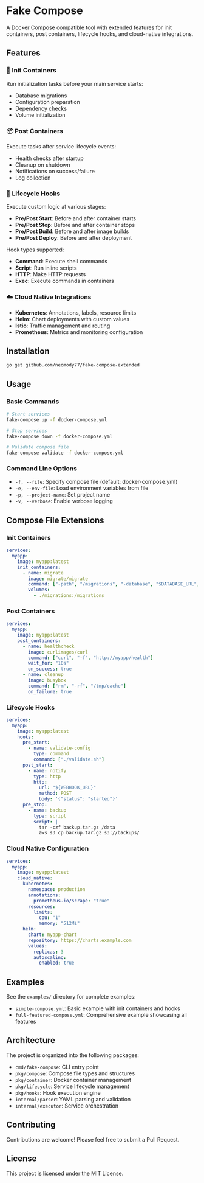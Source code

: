 # Fake Compose

A Docker Compose compatible tool with extended features for init containers, post containers, lifecycle hooks, and cloud-native integrations.

## Features

### 🚀 Init Containers
Run initialization tasks before your main service starts:
- Database migrations
- Configuration preparation
- Dependency checks
- Volume initialization

### 📦 Post Containers
Execute tasks after service lifecycle events:
- Health checks after startup
- Cleanup on shutdown
- Notifications on success/failure
- Log collection

### 🎣 Lifecycle Hooks
Execute custom logic at various stages:
- **Pre/Post Start**: Before and after container starts
- **Pre/Post Stop**: Before and after container stops
- **Pre/Post Build**: Before and after image builds
- **Pre/Post Deploy**: Before and after deployment

Hook types supported:
- **Command**: Execute shell commands
- **Script**: Run inline scripts
- **HTTP**: Make HTTP requests
- **Exec**: Execute commands in containers

### ☁️ Cloud Native Integrations
- **Kubernetes**: Annotations, labels, resource limits
- **Helm**: Chart deployments with custom values
- **Istio**: Traffic management and routing
- **Prometheus**: Metrics and monitoring configuration

## Installation

```bash
go get github.com/neomody77/fake-compose-extended
```

## Usage

### Basic Commands

```bash
# Start services
fake-compose up -f docker-compose.yml

# Stop services
fake-compose down -f docker-compose.yml

# Validate compose file
fake-compose validate -f docker-compose.yml
```

### Command Line Options

- `-f, --file`: Specify compose file (default: docker-compose.yml)
- `-e, --env-file`: Load environment variables from file
- `-p, --project-name`: Set project name
- `-v, --verbose`: Enable verbose logging

## Compose File Extensions

### Init Containers

```yaml
services:
  myapp:
    image: myapp:latest
    init_containers:
      - name: migrate
        image: migrate/migrate
        command: ["-path", "/migrations", "-database", "$DATABASE_URL", "up"]
        volumes:
          - ./migrations:/migrations
```

### Post Containers

```yaml
services:
  myapp:
    image: myapp:latest
    post_containers:
      - name: healthcheck
        image: curlimages/curl
        command: ["curl", "-f", "http://myapp/health"]
        wait_for: "10s"
        on_success: true
      - name: cleanup
        image: busybox
        command: ["rm", "-rf", "/tmp/cache"]
        on_failure: true
```

### Lifecycle Hooks

```yaml
services:
  myapp:
    image: myapp:latest
    hooks:
      pre_start:
        - name: validate-config
          type: command
          command: ["./validate.sh"]
      post_start:
        - name: notify
          type: http
          http:
            url: "${WEBHOOK_URL}"
            method: POST
            body: '{"status": "started"}'
      pre_stop:
        - name: backup
          type: script
          script: |
            tar -czf backup.tar.gz /data
            aws s3 cp backup.tar.gz s3://backups/
```

### Cloud Native Configuration

```yaml
services:
  myapp:
    image: myapp:latest
    cloud_native:
      kubernetes:
        namespace: production
        annotations:
          prometheus.io/scrape: "true"
        resources:
          limits:
            cpu: "1"
            memory: "512Mi"
      helm:
        chart: myapp-chart
        repository: https://charts.example.com
        values:
          replicas: 3
          autoscaling:
            enabled: true
```

## Examples

See the `examples/` directory for complete examples:
- `simple-compose.yml`: Basic example with init containers and hooks
- `full-featured-compose.yml`: Comprehensive example showcasing all features

## Architecture

The project is organized into the following packages:

- `cmd/fake-compose`: CLI entry point
- `pkg/compose`: Compose file types and structures
- `pkg/container`: Docker container management
- `pkg/lifecycle`: Service lifecycle management
- `pkg/hooks`: Hook execution engine
- `internal/parser`: YAML parsing and validation
- `internal/executor`: Service orchestration

## Contributing

Contributions are welcome! Please feel free to submit a Pull Request.

## License

This project is licensed under the MIT License.
